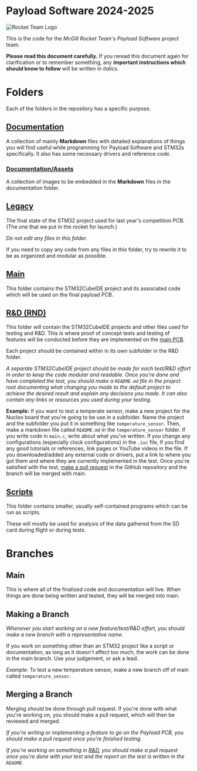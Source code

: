 # Payload Software 2024-2025

![Rocket Team Logo](https://images.squarespace-cdn.com/content/v1/60e52c1c82890c732f0f09ca/1625632748453-9PZFYMLWAH05UU4X9ZEK/Logo_F_RG.png)

This is the code for the *McGill Rocket Team*'s *Payload Software* project team.

**Please read this document carefully.**
If you reread this document again for clarification or to remember something, any **important instructions which should know to follow** will be written in *italics*.

# Folders

Each of the folders in the repository has a specific purpose.

## [Documentation](./documentation/)

A collection of mainly **Markdown** files with detailed explanations of things you will find useful while programming for Payload Software and STM32s specifically.
It also has some necessary drivers and reference code.

### [Documentation/Assets](./documentation/assets/)

A collection of images to be embedded in the **Markdown** files in the documentation folder.

## [Legacy](./legacy/)

The final state of the STM32 project used for last year's competition PCB. (The one that we put in the rocket for launch.)

*Do not edit any files in this folder.*

If you need to copy any code from any files in this folder, try to rewrite it to be as organized and modular as possible.

## [Main](./main/)

This folder contains the STM32CubeIDE project and its associated code which will be used on the final payload PCB.

## [R&D (RND)](./rnd/)

This folder will contain the STM32CubeIDE projects and other files used for testing and R&D. This is where proof of concept tests and testing of features will be conducted before they are implemented on the [main PCB](#main).

Each project should be contained within in its own subfolder in the R&D folder. 

*A separate STM32CubeIDE project should be made for each test/R&D effort in order to keep the code modular and readable. 
Once you're done and have completed the test, you should make a `README.md` file in the project root documenting what changing you made to the default project to achieve the desired result and explain any decisions you made.
It can also contain any links or resources you used during your testing.*

**Example:**
If you want to test a temperate sensor, make a new project for the Nucleo board that you're going to be use in a subfolder.
Name the project and the subfolder you put it in something like `temperature_sensor`.
Then, make a markdown file called `README.md` in the `temperature_sensor` folder.
If you write code in `main.c`, write about what you've written.
If you change any configurations (especially clock configurations) in the `.ioc` file, 
If you find any good tutorials or references, link pages or YouTube videos in the file.
If you downloaded/added any external code or drivers, put a link to where you got them and where they are currently implemented in the test.
Once you're satisfied with the test, [make a pull request](#branches) in the GitHub repository and the branch will be merged with main.

## [Scripts](./scripts/)

This folder contains smaller, usually self-contained programs which can be run as scripts.

These will mostly be used for analysis of the data gathered from the SD card during flight or during tests.

# Branches

## Main

This is where all of the finalized code and documentation will live. When things are done being written and tested, they will be merged into main.

## Making a Branch

*Whenever you start working on a new feature/test/R&D effort, you should make a new branch with a representative name.*

If you work on something other than an STM32 project like a script or documentation, as long as it doesn't affect too much, the work can be done in the main branch. Use your judgement, or ask a lead.

*Example:*
To test a new temperature sensor, make a new branch off of main called `temperature_sensor`. 

## Merging a Branch

Merging should be done through pull request. If you're done with what you're working on, you should make a pull request, which will then be reviewed and merged.

*If you're writing or implementing a feature to go on the Payload PCB, you should make a pull request once you're finished testing.*

*If you're working on something in [R&D](#rd-rnd), you should make a pull request once you're done with your test and the report on the test is written in the `README`.*
